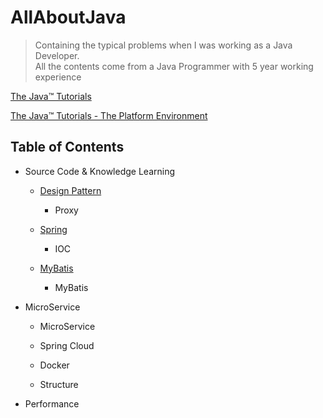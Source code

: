 # AllAboutJava

> Containing the typical problems when I was working as a Java Developer.   
> All the contents come from a Java Programmer with 5 year working experience

[The Java™ Tutorials](https://docs.oracle.com/javase/tutorial/)   


[The Java™ Tutorials - The Platform Environment](https://docs.oracle.com/javase/tutorial/essential/environment/index.html)   


## Table of Contents
* Source Code & Knowledge Learning 
    * [Design Pattern](./DesignPatterns)
        * Proxy


    * [Spring](./Spring)
        * IOC

    * [MyBatis]()
        * MyBatis
 
* MicroService
    * MicroService
    
    * Spring Cloud
    
    * Docker
    
    * Structure
    
* Performance

